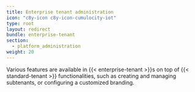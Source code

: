 ```yaml
---
title: Enterprise tenant administration
icon: "c8y-icon c8y-icon-cumulocity-iot"
type: root
layout: redirect
bundle: enterprise-tenant
section:
  - platform_administration
weight: 20
---
```

Various features are available in {{< enterprise-tenant >}}s on top of {{< standard-tenant >}} functionalities, such as creating and managing subtenants, or configuring a customized branding.
